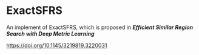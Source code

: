 # ExactSFRS
An implement of ExactSFRS, which is proposed in ***Efficient Similar Region Search with Deep Metric Learning***

https://doi.org/10.1145/3219819.3220031
